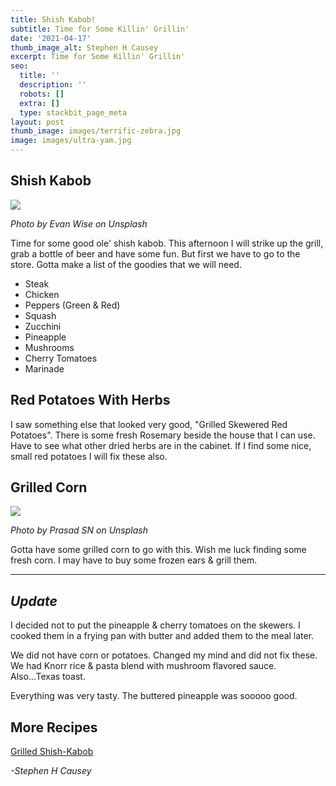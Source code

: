 ```yaml
---
title: Shish Kabob!
subtitle: Time for Some Killin' Grillin'
date: '2021-04-17'
thumb_image_alt: Stephen H Causey
excerpt: Time for Some Killin' Grillin'
seo:
  title: ''
  description: ''
  robots: []
  extra: []
  type: stackbit_page_meta
layout: post
thumb_image: images/terrific-zebra.jpg
image: images/ultra-yam.jpg
---
```

## Shish Kabob

![](/images/evan-wise-D99y38Na5Xo-unsplash.jpg)

<sm> *Photo by Evan Wise on Unsplash* </sm>

Time for some good ole' shish kabob. This afternoon I will strike up the grill, grab a bottle of beer and have some fun. But first we have to go to the store. Gotta make a list of the goodies that we will need.

*   Steak
*   Chicken
*   Peppers (Green & Red)
*   Squash
*   Zucchini
*   Pineapple
*   Mushrooms
*   Cherry Tomatoes
*   Marinade

## Red Potatoes With Herbs

I saw something else that looked very good, "Grilled Skewered Red Potatoes". There is some fresh Rosemary beside the house that I can use. Have to see what other dried herbs are in the cabinet. If I find some nice, small red potatoes I will fix these also.

## Grilled Corn

![](/images/prasad-sn-WECCM_EZnbw-unsplash.jpg)

<sm> *Photo by Prasad SN on Unsplash* </sm>

Gotta have some grilled corn to go with this. Wish me luck finding some fresh corn. I may have to buy some frozen ears & grill them.

---

## *Update*

I decided not to put the pineapple & cherry tomatoes on the skewers. I cooked them in a frying pan with butter and added them to the meal later.

We did not have corn or potatoes. Changed my mind and did not fix these. We had Knorr rice & pasta blend with mushroom flavored sauce. Also...Texas toast.

Everything was very tasty. The buttered pineapple was sooooo good.

## More Recipes

[Grilled Shish-Kabob](https://www.food.com/ideas/grilled-shish-kabob-recipes-6260#c-49671)

<sm> *-Stephen H Causey* </sm>
